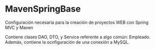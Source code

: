 # MavenSpringBase
Configuración necesaria para la creación de proyectos WEB con Spring MVC y Maven

Contiene clases DAO, DTO, y Service referente a algo común: Empleado.
Además, contiene la ocnfiguración de una conexión a MySQL.
